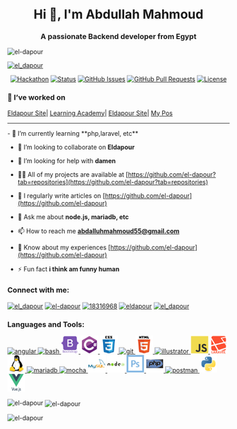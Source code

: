 <h1 align="center">Hi 👋, I'm Abdullah Mahmoud</h1>
<h3 align="center">A passionate Backend developer from Egypt</h3>

<p align="left"> <img src="https://komarev.com/ghpvc/?username=el-dapour&label=Profile%20views&color=0e75b6&style=flat" alt="el-dapour" /> </p>

<p align="left"> <a href="https://twitter.com/el_dapour" target="blank"><img src="https://img.shields.io/twitter/follow/el_dapour?logo=twitter&style=for-the-badge" alt="el_dapour" /></a> </p>


<div align="center">

[![Hackathon](https://img.shields.io/badge/hackathon-name-orange.svg)](http://hackathon.url.com)
[![Status](https://img.shields.io/badge/status-active-success.svg)]()
[![GitHub Issues](https://img.shields.io/github/issues/kylelobo/The-Documentation-Compendium.svg)](https://github.com/kylelobo/The-Documentation-Compendium/issues)
[![GitHub Pull Requests](https://img.shields.io/github/issues-pr/kylelobo/The-Documentation-Compendium.svg)](https://github.com/kylelobo/The-Documentation-Compendium/pulls)
[![License](https://img.shields.io/badge/license-MIT-blue.svg)](LICENSE.md)

</div>

<h3>🔭 I’ve worked on </h3>
<a href='https://github.com/el-dapour/lord'>Eldapour Site</a><span>|</span>
<a href='https://github.com/el-dapour/learning-academy'>Learning Academy</a><span>|</span>
<a href='https://github.com/el-dapour/motaweron'>Eldapour Site</a><span>|</span>
<a href='https://github.com/el-dapour/mypos'>My Pos</a>
<hr>
- 🌱 I’m currently learning **php,laravel, etc**

- 👯 I’m looking to collaborate on **Eldapour**

- 🤝 I’m looking for help with **damen**

- 👨‍💻 All of my projects are available at [https://github.com/el-dapour?tab=repositories](https://github.com/el-dapour?tab=repositories)

- 📝 I regularly write articles on [https://github.com/el-dapour](https://github.com/el-dapour)

- 💬 Ask me about **node.js, mariadb, etc**

- 📫 How to reach me **abdalluhmahmoud55@gmail.com**

- 📄 Know about my experiences [https://github.com/el-dapour](https://github.com/el-dapour)

- ⚡ Fun fact **i think am funny human**

<h3 align="left">Connect with me:</h3>
<p align="left">
<a href="https://twitter.com/el_dapour" target="blank"><img align="center" src="https://raw.githubusercontent.com/rahuldkjain/github-profile-readme-generator/master/src/images/icons/Social/twitter.svg" alt="el_dapour" height="30" width="40" /></a>
<a href="https://linkedin.com/in/el-dapour" target="blank"><img align="center" src="https://raw.githubusercontent.com/rahuldkjain/github-profile-readme-generator/master/src/images/icons/Social/linked-in-alt.svg" alt="el-dapour" height="30" width="40" /></a>
<a href="https://stackoverflow.com/users/18316968" target="blank"><img align="center" src="https://raw.githubusercontent.com/rahuldkjain/github-profile-readme-generator/master/src/images/icons/Social/stack-overflow.svg" alt="18316968" height="30" width="40" /></a>
<a href="https://fb.com/eldapour" target="blank"><img align="center" src="https://raw.githubusercontent.com/rahuldkjain/github-profile-readme-generator/master/src/images/icons/Social/facebook.svg" alt="eldapour" height="30" width="40" /></a>
<a href="https://instagram.com/el_dapour" target="blank"><img align="center" src="https://raw.githubusercontent.com/rahuldkjain/github-profile-readme-generator/master/src/images/icons/Social/instagram.svg" alt="el_dapour" height="30" width="40" /></a>
</p>

<h3 align="left">Languages and Tools:</h3>
<p align="left"> <a href="https://angular.io" target="_blank" rel="noreferrer"> <img src="https://angular.io/assets/images/logos/angular/angular.svg" alt="angular" width="40" height="40"/> </a> <a href="https://www.gnu.org/software/bash/" target="_blank" rel="noreferrer"> <img src="https://www.vectorlogo.zone/logos/gnu_bash/gnu_bash-icon.svg" alt="bash" width="40" height="40"/> </a> <a href="https://getbootstrap.com" target="_blank" rel="noreferrer"> <img src="https://raw.githubusercontent.com/devicons/devicon/master/icons/bootstrap/bootstrap-plain-wordmark.svg" alt="bootstrap" width="40" height="40"/> </a> <a href="https://www.w3schools.com/cs/" target="_blank" rel="noreferrer"> <img src="https://raw.githubusercontent.com/devicons/devicon/master/icons/csharp/csharp-original.svg" alt="csharp" width="40" height="40"/> </a> <a href="https://www.w3schools.com/css/" target="_blank" rel="noreferrer"> <img src="https://raw.githubusercontent.com/devicons/devicon/master/icons/css3/css3-original-wordmark.svg" alt="css3" width="40" height="40"/> </a> <a href="https://git-scm.com/" target="_blank" rel="noreferrer"> <img src="https://www.vectorlogo.zone/logos/git-scm/git-scm-icon.svg" alt="git" width="40" height="40"/> </a> <a href="https://www.w3.org/html/" target="_blank" rel="noreferrer"> <img src="https://raw.githubusercontent.com/devicons/devicon/master/icons/html5/html5-original-wordmark.svg" alt="html5" width="40" height="40"/> </a> <a href="https://www.adobe.com/in/products/illustrator.html" target="_blank" rel="noreferrer"> <img src="https://www.vectorlogo.zone/logos/adobe_illustrator/adobe_illustrator-icon.svg" alt="illustrator" width="40" height="40"/> </a> <a href="https://developer.mozilla.org/en-US/docs/Web/JavaScript" target="_blank" rel="noreferrer"> <img src="https://raw.githubusercontent.com/devicons/devicon/master/icons/javascript/javascript-original.svg" alt="javascript" width="40" height="40"/> </a> <a href="https://laravel.com/" target="_blank" rel="noreferrer"> <img src="https://raw.githubusercontent.com/devicons/devicon/master/icons/laravel/laravel-plain-wordmark.svg" alt="laravel" width="40" height="40"/> </a> <a href="https://www.linux.org/" target="_blank" rel="noreferrer"> <img src="https://raw.githubusercontent.com/devicons/devicon/master/icons/linux/linux-original.svg" alt="linux" width="40" height="40"/> </a> <a href="https://mariadb.org/" target="_blank" rel="noreferrer"> <img src="https://www.vectorlogo.zone/logos/mariadb/mariadb-icon.svg" alt="mariadb" width="40" height="40"/> </a> <a href="https://mochajs.org" target="_blank" rel="noreferrer"> <img src="https://www.vectorlogo.zone/logos/mochajs/mochajs-icon.svg" alt="mocha" width="40" height="40"/> </a> <a href="https://www.mysql.com/" target="_blank" rel="noreferrer"> <img src="https://raw.githubusercontent.com/devicons/devicon/master/icons/mysql/mysql-original-wordmark.svg" alt="mysql" width="40" height="40"/> </a> <a href="https://nodejs.org" target="_blank" rel="noreferrer"> <img src="https://raw.githubusercontent.com/devicons/devicon/master/icons/nodejs/nodejs-original-wordmark.svg" alt="nodejs" width="40" height="40"/> </a> <a href="https://www.photoshop.com/en" target="_blank" rel="noreferrer"> <img src="https://raw.githubusercontent.com/devicons/devicon/master/icons/photoshop/photoshop-line.svg" alt="photoshop" width="40" height="40"/> </a> <a href="https://www.php.net" target="_blank" rel="noreferrer"> <img src="https://raw.githubusercontent.com/devicons/devicon/master/icons/php/php-original.svg" alt="php" width="40" height="40"/> </a> <a href="https://postman.com" target="_blank" rel="noreferrer"> <img src="https://www.vectorlogo.zone/logos/getpostman/getpostman-icon.svg" alt="postman" width="40" height="40"/> </a> <a href="https://www.python.org" target="_blank" rel="noreferrer"> <img src="https://raw.githubusercontent.com/devicons/devicon/master/icons/python/python-original.svg" alt="python" width="40" height="40"/> </a> <a href="https://vuejs.org/" target="_blank" rel="noreferrer"> <img src="https://raw.githubusercontent.com/devicons/devicon/master/icons/vuejs/vuejs-original-wordmark.svg" alt="vuejs" width="40" height="40"/> </a> </p>

<p><img align="left" src="https://github-readme-stats.vercel.app/api/top-langs?username=el-dapour&show_icons=true&locale=en&layout=compact" alt="el-dapour" /></p>

<p>&nbsp;<img align="center" src="https://github-readme-stats.vercel.app/api?username=el-dapour&show_icons=true&locale=en" alt="el-dapour" /></p>

<p><img align="center" src="https://github-readme-streak-stats.herokuapp.com/?user=el-dapour&" alt="el-dapour" /></p>
